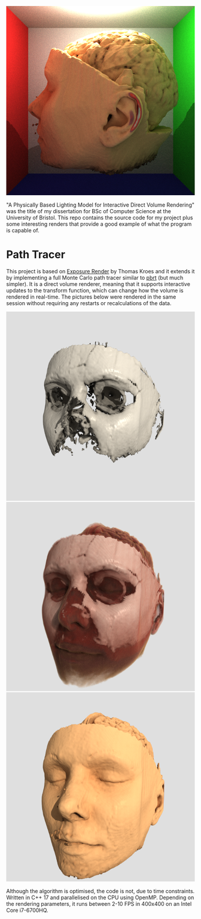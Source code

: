 ![Cornell box](Renders/Cornell.bmp?raw=true "Cornell box")

"A Physically Based Lighting Model for Interactive Direct Volume Rendering" was the title of my dissertation for BSc of Computer Science at the University of Bristol. This repo contains the source code for my project plus some interesting renders that provide a good example of what the program is capable of.

# Path Tracer

This project is based on [Exposure Render](https://github.com/ThomasKroes/exposure-render) by Thomas Kroes and it extends it by implementing a full Monte Carlo path tracer similar to [pbrt](https://github.com/mmp/pbrt-v3) (but much simpler). It is a direct volume renderer, meaning that it supports interactive updates to the transform function, which can change how the volume is rendered in real-time. The pictures below were rendered in the same session without requiring any restarts or recalculations of the data.

![Bone](Renders/TF1.bmp?raw=true "Bone")
![Transparent](Renders/TF7.bmp?raw=true "Transparent")
![Skin](Renders/TF4.bmp?raw=true "Skin")

Although the algorithm is optimised, the code is not, due to time constraints. Written in C++ 17 and parallelised on the CPU using OpenMP. Depending on the rendering parameters, it runs between 2-10 FPS in 400x400 on an Intel Core i7-6700HQ.
